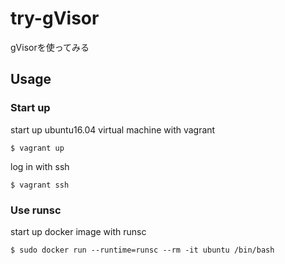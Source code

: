# try-gVisor
gVisorを使ってみる

## Usage
### Start up
start up ubuntu16.04 virtual machine with vagrant
```
$ vagrant up
```
log in with ssh
```
$ vagrant ssh
```

### Use runsc
start up docker image with runsc
```
$ sudo docker run --runtime=runsc --rm -it ubuntu /bin/bash
```
